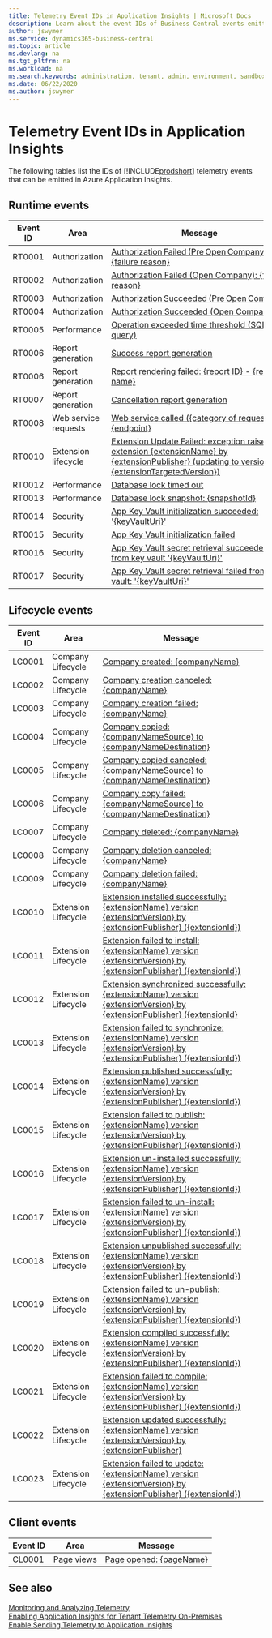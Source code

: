 ```yaml
---
title: Telemetry Event IDs in Application Insights | Microsoft Docs
description: Learn about the event IDs of Business Central events emitted to Azure Application Insights.  
author: jswymer
ms.service: dynamics365-business-central
ms.topic: article
ms.devlang: na
ms.tgt_pltfrm: na
ms.workload: na
ms.search.keywords: administration, tenant, admin, environment, sandbox, telemetry
ms.date: 06/22/2020
ms.author: jswymer
---
```

# Telemetry Event IDs in Application Insights

The following tables list the IDs of [!INCLUDE[prodshort](../developer/includes/prodshort.md)] telemetry events that can be emitted in Azure Application Insights.

## Runtime events

| Event ID | Area | Message |
|----------|-------------|-----------------|
| RT0001 | Authorization| [Authorization Failed (Pre Open Company): {failure reason}](telemetry-authorization-trace.md#authorizationfailedpreopencompany) |
| RT0002 | Authorization| [Authorization Failed (Open Company): {failure reason}](telemetry-authorization-trace.md#authorization-failed-open-company) |
| RT0003 | Authorization| [Authorization Succeeded (Pre Open Company)](telemetry-authorization-trace.md#authorizationsucceededpreopencompany) | 
| RT0004 | Authorization| [Authorization Succeeded (Open Company)](telemetry-authorization-trace.md#authorization-succeeded-open-company) |
| RT0005 | Performance | [Operation exceeded time threshold (SQL query)](telemetry-long-running-sql-query-trace.md) |
| RT0006 | Report generation | [Success report generation](telemetry-reports-trace.md#success-report-generation) |
| RT0006 | Report generation | [Report rendering failed: {report ID} - {report name}](telemetry-reports-trace.md#failed-report-generation) |
| RT0007 | Report generation | [Cancellation report generation](telemetry-reports-trace.md#cancellation-report-generation) | 
| RT0008 | Web service requests | [Web service called ({category of request}): {endpoint}](telemetry-webservices-trace.md) |
|RT0010|Extension lifecycle|[Extension Update Failed: exception raised in extension {extensionName} by {extensionPublisher} (updating to version {extensionTargetedVersion})](telemetry-extension-update-trace.md#extension-update-failed-exception-raised-in-extension) | 
| RT0012 | Performance | [Database lock timed out](telemetry-database-locks-trace.md#database-lock-timed-out) | 
| RT0013 | Performance | [Database lock snapshot: {snapshotId}](telemetry-database-locks-trace.md#database-lock-snapshot) |
| RT0014 | Security | [App Key Vault initialization succeeded: '{keyVaultUri}'](telemetry-extension-key-vault-trace.md#initializedsuccess) |
| RT0015 | Security | [App Key Vault initialization failed](telemetry-extension-key-vault-trace.md#initializedfailed) |
| RT0016 | Security | [App Key Vault secret retrieval succeeded from key vault '{keyVaultUri}'](telemetry-extension-key-vault-trace.md#retrievedsuccess) |
| RT0017 | Security | [App Key Vault secret retrieval failed from key vault: '{keyVaultUri}'](telemetry-extension-key-vault-trace.md#retrievedfailed) |


## Lifecycle events

| Event ID | Area | Message |
|----------|-------------|-----------------|
| LC0001 | Company Lifecycle | [Company created: {companyName}](telemetry-company-lifecycle-trace.md#company-created) |
| LC0002 | Company Lifecycle | [Company creation canceled: {companyName}](telemetry-company-lifecycle-trace.md#company-creation-canceled) |
| LC0003 | Company Lifecycle | [Company creation failed: {companyName}](telemetry-company-lifecycle-trace.md#company-creation-failed) |
| LC0004 | Company Lifecycle | [Company copied: {companyNameSource} to {companyNameDestination}](telemetry-company-lifecycle-trace.md#company-copied) |
| LC0005 | Company Lifecycle | [Company copied canceled: {companyNameSource} to {companyNameDestination}](telemetry-company-lifecycle-trace.md#company-copy-canceled) |
| LC0006 | Company Lifecycle | [Company copy failed: {companyNameSource} to {companyNameDestination}](telemetry-company-lifecycle-trace.md#company-copy-failed) | 
| LC0007 | Company Lifecycle | [Company deleted: {companyName}](telemetry-company-lifecycle-trace.md#company-deleted)| 
| LC0008 | Company Lifecycle | [Company deletion canceled: {companyName}](telemetry-company-lifecycle-trace.md#company-deletion-canceled) | 
| LC0009 | Company Lifecycle | [Company deletion failed: {companyName}](telemetry-company-lifecycle-trace.md#company-deletion-failed) | 
| LC0010 | Extension Lifecycle | [Extension installed successfully: {extensionName} version {extensionVersion} by {extensionPublisher} ({extensionId})](telemetry-extension-lifecycle-trace.md#installedsuccess) |
| LC0011 | Extension Lifecycle | [Extension failed to install: {extensionName} version {extensionVersion} by {extensionPublisher} ({extensionId})](telemetry-extension-lifecycle-trace.md#installedfailed) |
| LC0012 | Extension Lifecycle | [Extension synchronized successfully: {extensionName} version {extensionVersion} by {extensionPublisher} ({extensionId}](telemetry-extension-lifecycle-trace.md#syncedsuccess) |
| LC0013 | Extension Lifecycle | [Extension failed to synchronize: {extensionName} version {extensionVersion} by {extensionPublisher} ({extensionId})](telemetry-extension-lifecycle-trace.md#syncedfailed) |
| LC0014 | Extension Lifecycle | [Extension published successfully: {extensionName} version {extensionVersion} by {extensionPublisher} ({extensionId})](telemetry-extension-lifecycle-trace.md#publishedsuccess) |
| LC0015 | Extension Lifecycle | [Extension failed to publish: {extensionName} version {extensionVersion} by {extensionPublisher} ({extensionId})](telemetry-extension-lifecycle-trace.md#publishedfailed) |
| LC0016 | Extension Lifecycle | [Extension un-installed successfully: {extensionName} version {extensionVersion} by {extensionPublisher} ({extensionId})](telemetry-extension-lifecycle-trace.md#uninstalledsuccess) |
| LC0017 | Extension Lifecycle | [Extension failed to un-install: {extensionName} version {extensionVersion} by {extensionPublisher} ({extensionId})](telemetry-extension-lifecycle-trace.md#uninstalledfailed) |
| LC0018 | Extension Lifecycle | [Extension unpublished successfully: {extensionName} version {extensionVersion} by {extensionPublisher} ({extensionId})](telemetry-extension-lifecycle-trace.md#unpublishedsuccess) |
| LC0019 | Extension Lifecycle | [Extension failed to un-publish: {extensionName} version {extensionVersion} by {extensionPublisher} ({extensionId})](telemetry-extension-lifecycle-trace.md#unpublishfailed) |
| LC0020 | Extension Lifecycle | [Extension compiled successfully: {extensionName} version {extensionVersion} by {extensionPublisher} ({extensionId})](telemetry-extension-lifecycle-trace.md#compiledsuccess) |
| LC0021 | Extension Lifecycle | [Extension failed to compile: {extensionName} version {extensionVersion} by {extensionPublisher} ({extensionId})](telemetry-extension-lifecycle-trace.md#compiledfailed) |
| LC0022 | Extension Lifecycle | [Extension updated successfully: {extensionName} version {extensionVersion} by {extensionPublisher}](telemetry-extension-lifecycle-trace.md#updatedsuccess) |
| LC0023 | Extension Lifecycle | [Extension failed to update: {extensionName} version {extensionVersion} by {extensionPublisher} ({extensionId})](telemetry-extension-lifecycle-trace.md#updatedfailed) |

<!--
| RT0010 | Extension Lifecycle | [Extension Update Failed: exception raised in extension {extensionName} by {extensionPublisher} (updating to version {extensionTargetedVersion})]( )|
-->

## Client events

| Event ID | Area | Message |
|----------|-------------|-----------------|
| CL0001 | Page views | [Page opened: {pageName}](telemetry-page-view-trace.md#opened) |

## See also

[Monitoring and Analyzing Telemetry](telemetry-overview.md)  
[Enabling Application Insights for Tenant Telemetry On-Premises](telemetry-enable-application-insights.md)  
[Enable Sending Telemetry to Application Insights](tenant-admin-center-telemetry.md#appinsights)  
